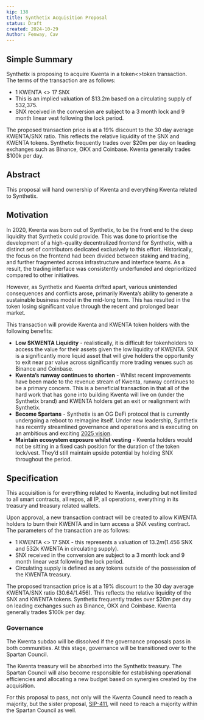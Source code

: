 ```yaml
---
kip: 138
title: Synthetix Acquisition Proposal
status: Draft
created: 2024-10-29
Author: Fenway, Cav
---
```


## Simple Summary
Synthetix is proposing to acquire Kwenta in a token<>token transaction. The terms of the transaction are as follows:
- 1 KWENTA <> 17 SNX
- This is an implied valuation of $13.2m based on a circulating supply of 532,375.
- SNX received in the conversion are subject to a 3 month lock and 9 month linear vest following the lock period.

The proposed transaction price is at a 19% discount to the 30 day average KWENTA/SNX ratio. This reflects the relative liquidity of the SNX and KWENTA tokens. Synthetix frequently trades over $20m per day on leading exchanges such as Binance, OKX and Coinbase. Kwenta generally trades $100k per day. 

## Abstract
This proposal will hand ownership of Kwenta and everything Kwenta related to Synthetix. 

## Motivation
In 2020, Kwenta was born out of Synthetix, to be the front end to the deep liquidity that Synthetix could provide. This was done to prioritise the development of a high-quality decentralized frontend for Synthetix, with a distinct set of contributors dedicated exclusively to this effort. Historically, the focus on the frontend had been divided between staking and trading, and further fragmented across infrastructure and interface teams. As a result, the trading interface was consistently underfunded and deprioritized compared to other initiatives.

However, as Synthetix and Kwenta drifted apart, various unintended consequences and conflicts arose, primarily Kwenta’s ability to generate a sustainable business model in the mid-long term. This has resulted in the token losing significant value through the recent and prolonged bear market.

This transaction will provide Kwenta and KWENTA token holders with the following benefits:
- **Low $KWENTA Liquidity** - realistically, it is difficult for tokenholders to access the value for their assets given the low liquidity of KWENTA. SNX is a significantly more liquid asset that will give holders the opportunity to exit near par value across significantly more trading venues such as Binance and Coinbase.
- **Kwenta’s runway continues to shorten** - Whilst recent improvements have been made to the revenue stream of Kwenta, runway continues to be a primary concern. This is a beneficial transaction in that all of the hard work that has gone into building Kwenta will live on (under the Synthetix brand) and KWENTA holders get an exit or realignment with Synthetix.
- **Become Spartans** - Synthetix is an OG DeFi protocol that is currently undergoing a reboot to reimagine itself. Under new leadership, Synthetix has recently streamlined governance and operations and is executing on an ambitious and exciting [2025 vision](https://mirror.xyz/0xF0Ab6151b0705790378b4c3504918a85c5E39246/DEuFmBrXyjaxe7CFFhzrotdyZFsG9xnFpLd2t3TFAro).
- **Maintain ecosystem exposure whilst vesting** - Kwenta holders would not be sitting in a fixed cash position for the duration of the token lock/vest. They’d still maintain upside potential by holding SNX throughout the period. 

## Specification
This acquisition is for everything related to Kwenta, including but not limited to all smart contracts, all repos, all IP, all operations, everything in its treasury and treasury related wallets. 

Upon approval, a new transaction contract will be created to allow KWENTA holders to burn their KWENTA and in turn access a SNX vesting contract. The parameters of the transaction are as follows:
- 1 KWENTA <> 17 SNX - this represents a valuation of $13.2m ($1.456 SNX and 532k KWENTA in circulating supply).
- SNX received in the conversion are subject to a 3 month lock and 9 month linear vest following the lock period.
- Circulating supply is defined as any tokens outside of the possession of the KWENTA treasury.

The proposed transaction price is at a 19% discount to the 30 day average KWENTA/SNX ratio ($30.64/$1.456). This reflects the relative liquidity of the SNX and KWENTA tokens. Synthetix frequently trades over $20m per day on leading exchanges such as Binance, OKX and Coinbase. Kwenta generally trades $100k per day. 

### Governance
The Kwenta subdao will be dissolved if the governance proposals pass in both communities. At this stage, governance will be transitioned over to the Spartan Council.

The Kwenta treasury will be absorbed into the Synthetix treasury. The Spartan Council will also become responsible for establishing operational efficiencies and allocating a new budget based on synergies created by the acquisition. 

For this proposal to pass, not only will the Kwenta Council need to reach a majority, but the sister proposal, [SIP-411](https://sips.synthetix.io/sips/sip-411/), will need to reach a majority within the Spartan Council as well. 
